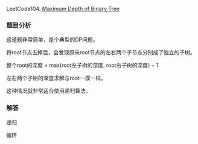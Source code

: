 LeetCode104. [Maximum Depth of Binary Tree](https://leetcode.com/problems/maximum-depth-of-binary-tree/)

### 题目分析
这道题非常简单，是个典型的DP问题。

将root节点去掉后，会发现原来root节点的左右两个子节点分别成了独立的子树。

整个root的深度 = max(root左子树的深度, root右子树的深度) + 1

左右两个子树的深度求解与root一模一样。

这种情况就非常适合使用递归算法。

### 解答

递归

循环